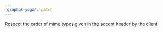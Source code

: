 ```yaml
---
'graphql-yoga': patch
---
```


Respect the order of mime types given in the accept header by the client
